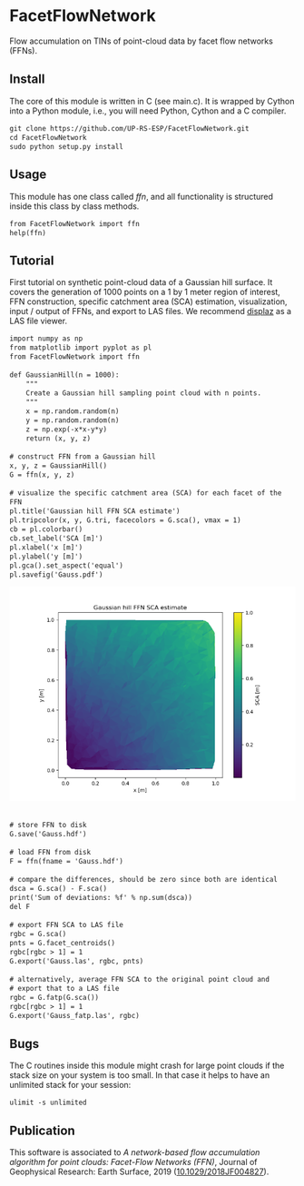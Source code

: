 # FacetFlowNetwork

Flow accumulation on TINs of point-cloud data by facet flow networks (FFNs).

## Install

The core of this module is written in C (see main.c). It is
wrapped by Cython into a Python module, i.e., you will need Python,
Cython and a C compiler.

    git clone https://github.com/UP-RS-ESP/FacetFlowNetwork.git
    cd FacetFlowNetwork
    sudo python setup.py install

## Usage

This module has one class called *ffn*, and all functionality is
structured inside this class by class methods.

~~~~~~~~~~~~~~~~~ {.python .numberLines}
from FacetFlowNetwork import ffn
help(ffn)
~~~~~~~~~~~~~~~~~

## Tutorial

First tutorial on synthetic point-cloud data of a Gaussian hill surface.
It covers the generation of 1000 points on a 1 by 1 meter region of interest,
FFN construction, specific catchment area (SCA) estimation, visualization,
input / output of FFNs, and export to LAS files. We recommend
[displaz](https://github.com/c42f/displaz "a hackable lidar viewer") as a
LAS file viewer.

~~~~~~~~~~~~~~~~~ {.python .numberLines}
import numpy as np
from matplotlib import pyplot as pl
from FacetFlowNetwork import ffn

def GaussianHill(n = 1000):
    """
    Create a Gaussian hill sampling point cloud with n points.
    """
    x = np.random.random(n)
    y = np.random.random(n)
    z = np.exp(-x*x-y*y)
    return (x, y, z)

# construct FFN from a Gaussian hill
x, y, z = GaussianHill()
G = ffn(x, y, z)

# visualize the specific catchment area (SCA) for each facet of the FFN
pl.title('Gaussian hill FFN SCA estimate')
pl.tripcolor(x, y, G.tri, facecolors = G.sca(), vmax = 1)
cb = pl.colorbar()
cb.set_label('SCA [m]')
pl.xlabel('x [m]')
pl.ylabel('y [m]')
pl.gca().set_aspect('equal')
pl.savefig('Gauss.pdf')
~~~~~~~~~~~~~~~~~

![Gaussian hill FFN SCA](tutorial/Gauss.png?raw=true "Gaussian hill FFN SCA")

~~~~~~~~~~~~~~~~~ {.python .numberLines}

# store FFN to disk
G.save('Gauss.hdf')

# load FFN from disk
F = ffn(fname = 'Gauss.hdf')

# compare the differences, should be zero since both are identical
dsca = G.sca() - F.sca()
print('Sum of deviations: %f' % np.sum(dsca))
del F

# export FFN SCA to LAS file
rgbc = G.sca()
pnts = G.facet_centroids()
rgbc[rgbc > 1] = 1
G.export('Gauss.las', rgbc, pnts)

# alternatively, average FFN SCA to the original point cloud and
# export that to a LAS file
rgbc = G.fatp(G.sca())
rgbc[rgbc > 1] = 1
G.export('Gauss_fatp.las', rgbc)
~~~~~~~~~~~~~~~~~

## Bugs

The C routines inside this module might crash for large point clouds
if the stack size on your system is too small. In that case it helps to
have an unlimited stack for your session:

    ulimit -s unlimited

## Publication

This software is associated to *A network-based flow accumulation algorithm for point clouds: Facet-Flow Networks (FFN)*,
Journal of Geophysical  Research: Earth Surface, 2019 ([10.1029/2018JF004827](https://doi.org/10.1029/2018JF004827)). 
